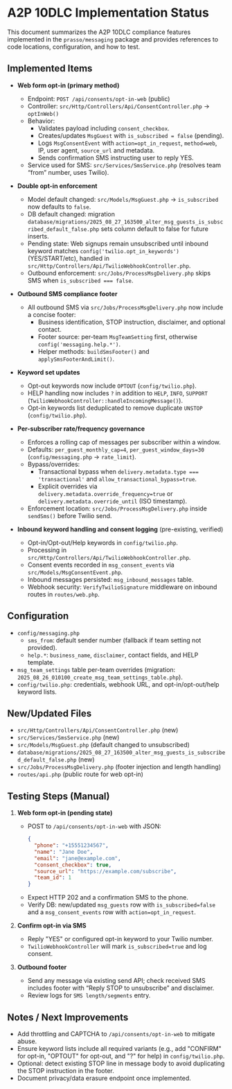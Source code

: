 # A2P 10DLC Implementation Status

This document summarizes the A2P 10DLC compliance features implemented in the `prasso/messaging` package and provides references to code locations, configuration, and how to test.

## Implemented Items

- **Web form opt-in (primary method)**
  - Endpoint: `POST /api/consents/opt-in-web` (public)
  - Controller: `src/Http/Controllers/Api/ConsentController.php` → `optInWeb()`
  - Behavior:
    - Validates payload including `consent_checkbox`.
    - Creates/updates `MsgGuest` with `is_subscribed = false` (pending).
    - Logs `MsgConsentEvent` with `action=opt_in_request`, `method=web`, IP, user agent, `source_url` and metadata.
    - Sends confirmation SMS instructing user to reply YES.
  - Service used for SMS: `src/Services/SmsService.php` (resolves team “from” number, uses Twilio).

- **Double opt-in enforcement**
  - Model default changed: `src/Models/MsgGuest.php` → `is_subscribed` now defaults to `false`.
  - DB default changed: migration `database/migrations/2025_08_27_163500_alter_msg_guests_is_subscribed_default_false.php` sets column default to false for future inserts.
  - Pending state: Web signups remain unsubscribed until inbound keyword matches `config('twilio.opt_in_keywords')` (YES/START/etc), handled in `src/Http/Controllers/Api/TwilioWebhookController.php`.
  - Outbound enforcement: `src/Jobs/ProcessMsgDelivery.php` skips SMS when `is_subscribed === false`.

- **Outbound SMS compliance footer**
  - All outbound SMS via `src/Jobs/ProcessMsgDelivery.php` now include a concise footer:
    - Business identification, STOP instruction, disclaimer, and optional contact.
    - Footer source: per-team `MsgTeamSetting` first, otherwise `config('messaging.help.*')`.
    - Helper methods: `buildSmsFooter()` and `applySmsFooterAndLimit()`.

- **Keyword set updates**
  - Opt-out keywords now include `OPTOUT` (`config/twilio.php`).
  - HELP handling now includes `?` in addition to `HELP`, `INFO`, `SUPPORT` (`TwilioWebhookController::handleIncomingMessage()`).
  - Opt-in keywords list deduplicated to remove duplicate `UNSTOP` (`config/twilio.php`).

- **Per-subscriber rate/frequency governance**
  - Enforces a rolling cap of messages per subscriber within a window.
  - Defaults: `per_guest_monthly_cap=4`, `per_guest_window_days=30` (`config/messaging.php` → `rate_limit`).
  - Bypass/overrides:
    - Transactional bypass when `delivery.metadata.type === 'transactional'` and `allow_transactional_bypass=true`.
    - Explicit overrides via `delivery.metadata.override_frequency=true` or `delivery.metadata.override_until` (ISO timestamp).
  - Enforcement location: `src/Jobs/ProcessMsgDelivery.php` inside `sendSms()` before Twilio send.

- **Inbound keyword handling and consent logging** (pre-existing, verified)
  - Opt-in/Opt-out/Help keywords in `config/twilio.php`.
  - Processing in `src/Http/Controllers/Api/TwilioWebhookController.php`.
  - Consent events recorded in `msg_consent_events` via `src/Models/MsgConsentEvent.php`.
  - Inbound messages persisted: `msg_inbound_messages` table.
  - Webhook security: `VerifyTwilioSignature` middleware on inbound routes in `routes/web.php`.

## Configuration

- `config/messaging.php`
  - `sms_from`: default sender number (fallback if team setting not provided).
  - `help.*`: `business_name`, `disclaimer`, contact fields, and HELP template.
- `msg_team_settings` table per-team overrides (migration: `2025_08_26_010100_create_msg_team_settings_table.php`).
- `config/twilio.php`: credentials, webhook URL, and opt-in/opt-out/help keyword lists.

## New/Updated Files

- `src/Http/Controllers/Api/ConsentController.php` (new)
- `src/Services/SmsService.php` (new)
- `src/Models/MsgGuest.php` (default changed to unsubscribed)
- `database/migrations/2025_08_27_163500_alter_msg_guests_is_subscribed_default_false.php` (new)
- `src/Jobs/ProcessMsgDelivery.php` (footer injection and length handling)
- `routes/api.php` (public route for web opt-in)

## Testing Steps (Manual)

1. **Web form opt-in (pending state)**
   - POST to `/api/consents/opt-in-web` with JSON:
     ```json
     {
       "phone": "+15551234567",
       "name": "Jane Doe",
       "email": "jane@example.com",
       "consent_checkbox": true,
       "source_url": "https://example.com/subscribe",
       "team_id": 1
     }
     ```
   - Expect HTTP 202 and a confirmation SMS to the phone.
   - Verify DB: new/updated `msg_guests` row with `is_subscribed=false` and a `msg_consent_events` row with `action=opt_in_request`.

2. **Confirm opt-in via SMS**
   - Reply "YES" or configured opt-in keyword to your Twilio number.
   - `TwilioWebhookController` will mark `is_subscribed=true` and log consent.

3. **Outbound footer**
   - Send any message via existing send API; check received SMS includes footer with “Reply STOP to unsubscribe” and disclaimer.
   - Review logs for `SMS length/segments` entry.

## Notes / Next Improvements

- Add throttling and CAPTCHA to `/api/consents/opt-in-web` to mitigate abuse.
- Ensure keyword lists include all required variants (e.g., add "CONFIRM" for opt-in, "OPTOUT" for opt-out, and "?" for help) in `config/twilio.php`.
- Optional: detect existing STOP line in message body to avoid duplicating the STOP instruction in the footer.
- Document privacy/data erasure endpoint once implemented.
